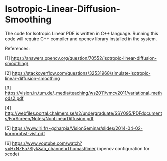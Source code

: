 # Isotropic-Linear-Diffusion-Smoothing

The code for Isotropic Linear PDE is written in C++ language. Running this code will require C++ compiler and opencv library installed in the system.

References:

[1] https://answers.opencv.org/question/70552/isotropic-linear-diffusion-smoothing/

[2] https://stackoverflow.com/questions/32531968/simulate-isotropic-linear-diffusion-smoothing

[3] https://vision.in.tum.de/_media/teaching/ws2011/vmcv2011/variational_methods2.pdf

[4] http://webfiles.portal.chalmers.se/s2/undergraduate/SSY095/PDFdocuments/ForScreen/Notes/NonLinearDiffusion.pdf

[5] https://www.lri.fr/~gcharpia/VisionSeminar/slides/2014-04-02-kornprobst-vist.pdf

[6] https://www.youtube.com/watch?v=HxNZEa7Slyk&ab_channel=ThomasRimer (opencv configuration for xcode)
